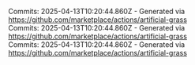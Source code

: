 Commits: 2025-04-13T10:20:44.860Z - Generated via https://github.com/marketplace/actions/artificial-grass
<br>
Commits: 2025-04-13T10:20:44.860Z - Generated via https://github.com/marketplace/actions/artificial-grass
<br>
Commits: 2025-04-13T10:20:44.860Z - Generated via https://github.com/marketplace/actions/artificial-grass
<br>
